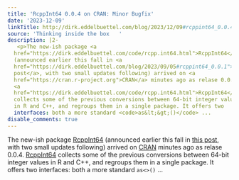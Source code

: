 ```yaml
---
title: 'RcppInt64 0.0.4 on CRAN: Minor Bugfix'
date: '2023-12-09'
linkTitle: http://dirk.eddelbuettel.com/blog/2023/12/09#rcppint64_0.0.4
source: 'Thinking inside the box   '
description: |2-
   <p>The new-ish package <a
  href="https://dirk.eddelbuettel.com/code/rcpp.int64.html">RcppInt64</a>
  (announced earlier this fall in <a
  href="https://dirk.eddelbuettel.com/blog/2023/09/05#rcppint64_0.0.1">this
  post</a>, with two small updates following) arrived on <a
  href="https://cran.r-project.org">CRAN</a> minutes ago as relase 0.0.4.
  <a
  href="https://dirk.eddelbuettel.com/code/rcpp.int64.html">RcppInt64</a>
  collects some of the previous conversions between 64-bit integer values
  in R and C++, and regroups them in a single package. It offers two
  interfaces: both a more standard <code>as&lt;&gt;()</code> ...
disable_comments: true
---
```

 <p>The new-ish package <a
href="https://dirk.eddelbuettel.com/code/rcpp.int64.html">RcppInt64</a>
(announced earlier this fall in <a
href="https://dirk.eddelbuettel.com/blog/2023/09/05#rcppint64_0.0.1">this
post</a>, with two small updates following) arrived on <a
href="https://cran.r-project.org">CRAN</a> minutes ago as relase 0.0.4.
<a
href="https://dirk.eddelbuettel.com/code/rcpp.int64.html">RcppInt64</a>
collects some of the previous conversions between 64-bit integer values
in R and C++, and regroups them in a single package. It offers two
interfaces: both a more standard <code>as&lt;&gt;()</code> ...